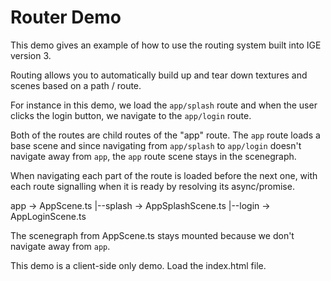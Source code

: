 # Router Demo
This demo gives an example of how to use the routing system
built into IGE version 3.

Routing allows you to automatically build up and tear down
textures and scenes based on a path / route.

For instance in this demo, we load the `app/splash` route
and when the user clicks the login button, we
navigate to the `app/login` route.

Both of the routes are child routes of the "app" route.
The `app` route loads a base scene and since navigating
from `app/splash` to `app/login` doesn't navigate away
from `app`, the `app` route scene stays in the scenegraph.

When navigating each part of the route is loaded before the
next one, with each route signalling when it is ready by
resolving its async/promise.

app -> AppScene.ts
|--splash -> AppSplashScene.ts
|--login  -> AppLoginScene.ts

The scenegraph from AppScene.ts stays mounted because we don't
navigate away from `app`.

This demo is a client-side only demo. Load the index.html file.

